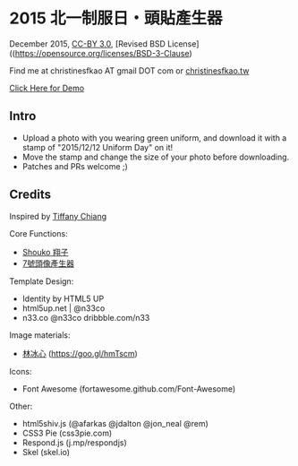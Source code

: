 # 2015 北一制服日・頭貼產生器
December 2015, [CC-BY 3.0](http://creativecommons.org/licenses/by/3.0/), [Revised BSD License]((https://opensource.org/licenses/BSD-3-Clause)

Find me at christinesfkao AT gmail DOT com or [christinesfkao.tw](http://christinesfkao.tw)

[Click Here for Demo](http://christinesfkao.tw/tfg-profile-pic/)

## Intro
- Upload a photo with you wearing green uniform, and download it with a stamp of "2015/12/12 Uniform Day" on it!
- Move the stamp and change the size of your photo before downloading.
- Patches and PRs welcome ;)

## Credits
Inspired by [Tiffany Chiang](https://www.facebook.com/tiffany.chiang.7)

Core Functions:
- [Shouko 翔子](http://shouko.tw)
- [7號頭像產生器](http://goooooooogle.github.io/profile-picture-generator/)

Template Design:

- Identity by HTML5 UP
- html5up.net | @n33co
- n33.co @n33co dribbble.com/n33

Image materials:

- [林冰心](https://www.facebook.com/pinghsin.lin.5) (https://goo.gl/hmTscm)

Icons:

- Font Awesome (fortawesome.github.com/Font-Awesome)

Other:
- html5shiv.js (@afarkas @jdalton @jon_neal @rem)
- CSS3 Pie (css3pie.com)
- Respond.js (j.mp/respondjs)
- Skel (skel.io)
